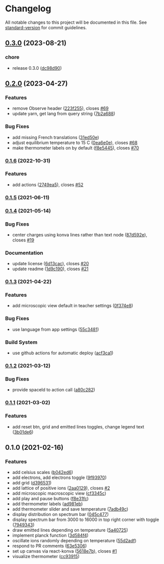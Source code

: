 # Changelog

All notable changes to this project will be documented in this file. See [standard-version](https://github.com/conventional-changelog/standard-version) for commit guidelines.

## [0.3.0](https://github.com/graasp/graasp-app-thermal-radiation/compare/v0.2.0...v0.3.0) (2023-08-21)


### chore

* release 0.3.0 ([dc98d90](https://github.com/graasp/graasp-app-thermal-radiation/commit/dc98d9078795111fa474d7b59e77f2038bc393a4))

## [0.2.0](https://github.com/graasp/graasp-app-thermal-radiation/compare/v0.1.6...v0.2.0) (2023-04-27)


### Features

* remove Observe header ([223f255](https://github.com/graasp/graasp-app-thermal-radiation/commit/223f255c692fad7615448e09a7fa70b2b8bde895)), closes [#69](https://github.com/graasp/graasp-app-thermal-radiation/issues/69)
* update yarn, get lang from query string ([7b2a688](https://github.com/graasp/graasp-app-thermal-radiation/commit/7b2a688dcabe4067efb45505d5308fca01c557d9))


### Bug Fixes

* add missing French translations ([31ed50e](https://github.com/graasp/graasp-app-thermal-radiation/commit/31ed50ea13e52aa1551d63e98d3a613a8f1c2e74))
* adjust equilibrium temperature to 15 C ([0ea6e0e](https://github.com/graasp/graasp-app-thermal-radiation/commit/0ea6e0ee7c72601acd65f5cd41c2fb8c6f81917f)), closes [#68](https://github.com/graasp/graasp-app-thermal-radiation/issues/68)
* make thermometer labels on by default ([f8e5445](https://github.com/graasp/graasp-app-thermal-radiation/commit/f8e54459ebc85658ae36f3c2bb4d9b52f9c1a740)), closes [#70](https://github.com/graasp/graasp-app-thermal-radiation/issues/70)

### [0.1.6](https://github.com/graasp/graasp-app-thermal-radiation/compare/v0.1.5...v0.1.6) (2022-10-31)

### Features

- add actions ([2749ea5](https://github.com/graasp/graasp-app-thermal-radiation/commit/2749ea519c571288669025998491464bfd7d8045)), closes [#52](https://github.com/graasp/graasp-app-thermal-radiation/issues/52)

### [0.1.5](https://github.com/graasp/graasp-app-thermal-radiation/compare/v0.1.4...v0.1.5) (2021-06-11)

### [0.1.4](https://github.com/graasp/graasp-app-thermal-radiation/compare/v0.1.3...v0.1.4) (2021-05-14)

### Bug Fixes

- center charges using konva lines rather than text node ([87d592e](https://github.com/graasp/graasp-app-thermal-radiation/commit/87d592e13f77733d947de3ccd3b5b776cb3df497)), closes [#19](https://github.com/graasp/graasp-app-thermal-radiation/issues/19)

### Documentation

- update license ([6d13cac](https://github.com/graasp/graasp-app-thermal-radiation/commit/6d13cace96ab78c59ec2b45fbaf4df64c5a13f51)), closes [#20](https://github.com/graasp/graasp-app-thermal-radiation/issues/20)
- update readme ([1d9c190](https://github.com/graasp/graasp-app-thermal-radiation/commit/1d9c1905e0e0f2416d46d7acb06eec300d41a9b4)), closes [#21](https://github.com/graasp/graasp-app-thermal-radiation/issues/21)

### [0.1.3](https://github.com/graasp/graasp-app-thermal-radiation/compare/v0.1.2...v0.1.3) (2021-04-22)

### Features

- add microscopic view default in teacher settings ([0f374e8](https://github.com/graasp/graasp-app-thermal-radiation/commit/0f374e8dcdaed3834a6d4cc85be395bf598e6313))

### Bug Fixes

- use language from app settings ([55c3481](https://github.com/graasp/graasp-app-thermal-radiation/commit/55c3481f46ff775d29480d62c07c805de277b101))

### Build System

- use github actions for automatic deploy ([acf3ca1](https://github.com/graasp/graasp-app-thermal-radiation/commit/acf3ca1328da2c3203bb033ace94a585c65f1732))

### [0.1.2](https://github.com/graasp/graasp-app-thermal-radiation/compare/v0.1.1...v0.1.2) (2021-03-12)

### Bug Fixes

- provide spaceId to action call ([a80c282](https://github.com/graasp/graasp-app-thermal-radiation/commit/a80c28298ad96c283b249feb6c290f7321e45bf9))

### [0.1.1](https://github.com/graasp/graasp-app-thermal-radiation/compare/v0.1.0...v0.1.1) (2021-03-02)

### Features

- add reset btn, grid and emitted lines toggles, change legend text ([3b01de6](https://github.com/graasp/graasp-app-thermal-radiation/commit/3b01de65043b1e30258554ac54b8f59a616f66b0))

## 0.1.0 (2021-02-16)

### Features

- add celsius scales ([b042ed6](https://github.com/graasp/graasp-app-thermal-radiation/commit/b042ed64ae6f9ac870a6fedaf9a76b9f08c345b0))
- add electrons, add electrons toggle ([9f93970](https://github.com/graasp/graasp-app-thermal-radiation/commit/9f93970d74cf0141db69681b6710a3510f25f654))
- add grid ([d396531](https://github.com/graasp/graasp-app-thermal-radiation/commit/d396531347c105fea6e23e3b2c8b83711a74adb2))
- add lattice of positive ions ([2aa0129](https://github.com/graasp/graasp-app-thermal-radiation/commit/2aa0129ba8b3209ff3f093b545be6d0e97093968)), closes [#2](https://github.com/graasp/graasp-app-thermal-radiation/issues/2)
- add microscopic macroscopic view ([cf3345c](https://github.com/graasp/graasp-app-thermal-radiation/commit/cf3345c6aba9f6b6cd53bbf916822dcb516fefd6))
- add play and pause buttons ([f8e31fc](https://github.com/graasp/graasp-app-thermal-radiation/commit/f8e31fcffd2a24d3b3ee6bfc894a0890f6978bd1))
- add thermometer labels ([ad981eb](https://github.com/graasp/graasp-app-thermal-radiation/commit/ad981eba886e10755698d57c667d7e9c66fd69f1))
- add thermometer slider and save temperature ([7adb49c](https://github.com/graasp/graasp-app-thermal-radiation/commit/7adb49cf3baa08d71907e1e68293eab32ff815e9))
- display distribution on spectrum bar ([045c477](https://github.com/graasp/graasp-app-thermal-radiation/commit/045c4774a9c2ae17951073b16e5d8c81c20fd7b2))
- display spectrum bar from 3000 to 16000 in top right corner with toggle ([7949343](https://github.com/graasp/graasp-app-thermal-radiation/commit/7949343c72cd05c83426125be51cf54a3b42dfb8))
- draw emitted lines depending on temperature ([5a40725](https://github.com/graasp/graasp-app-thermal-radiation/commit/5a407256dcbea9861ff92635f6dda7e9587f6226))
- implement planck function ([3d584f4](https://github.com/graasp/graasp-app-thermal-radiation/commit/3d584f4a57d54402fd577ec5e755394201195500))
- oscillate ions randomly depending on temperature ([55d2adf](https://github.com/graasp/graasp-app-thermal-radiation/commit/55d2adff373cca6349fb21a1cd02ceb69b0a2db4))
- respond to PR comments ([63e5306](https://github.com/graasp/graasp-app-thermal-radiation/commit/63e5306cef392b511559ee1a3efa2f6268de9657))
- set up canvas via react-konva ([5618e7b](https://github.com/graasp/graasp-app-thermal-radiation/commit/5618e7b1ac30bebd55ec7e36d9b1b4ea5c5505cc)), closes [#1](https://github.com/graasp/graasp-app-thermal-radiation/issues/1)
- visualize thermometer ([cc93915](https://github.com/graasp/graasp-app-thermal-radiation/commit/cc93915215c69988391bfce5c9014bf722e139c9))
